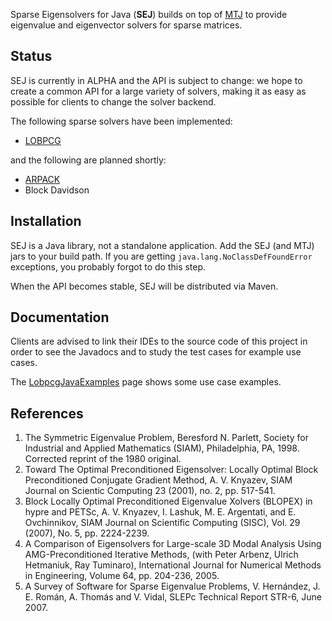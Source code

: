Sparse Eigensolvers for Java (**SEJ**) builds on top of [MTJ](https://code.google.com/p/matrix-toolkits-java/) to provide eigenvalue and eigenvector solvers for sparse matrices.

## Status ##

SEJ is currently in ALPHA and the API is subject to change: we hope to create a common API for a large variety of solvers, making it as easy as possible for clients to change the solver backend.

The following sparse solvers have been implemented:

  * [LOBPCG](http://en.wikipedia.org/wiki/LOBPCG)

and the following are planned shortly:

  * [ARPACK](http://www.caam.rice.edu/software/ARPACK/)
  * Block Davidson


## Installation ##

SEJ is a Java library, not a standalone application. Add the SEJ (and MTJ) jars to your build path. If you are getting `java.lang.NoClassDefFoundError` exceptions, you probably forgot to do this step.

When the API becomes stable, SEJ will be distributed via Maven.

## Documentation ##

Clients are advised to link their IDEs to the source code of this project in order to see the Javadocs and to study the test cases for example use cases.

The [LobpcgJavaExamples](LobpcgJavaExamples.md) page shows some use case examples.

## References ##

  1. The Symmetric Eigenvalue Problem, Beresford N. Parlett, Society for  Industrial and Applied Mathematics (SIAM), Philadelphia, PA, 1998. Corrected reprint of the 1980 original.
  1. Toward The Optimal Preconditioned Eigensolver: Locally Optimal Block Preconditioned Conjugate Gradient Method, A. V. Knyazev, SIAM Journal on Scientic Computing 23 (2001), no. 2, pp. 517-541.
  1. Block Locally Optimal Preconditioned Eigenvalue Xolvers (BLOPEX) in hypre and PETSc, A. V. Knyazev, I. Lashuk, M. E. Argentati, and E. Ovchinnikov, SIAM Journal on Scientific Computing (SISC), Vol. 29 (2007),  No. 5, pp. 2224-2239.
  1. A Comparison of Eigensolvers for Large-scale 3D Modal Analysis Using AMG-Preconditioned Iterative Methods, (with Peter Arbenz, Ulrich Hetmaniuk, Ray Tuminaro), International Journal for Numerical Methods in Engineering, Volume 64, pp. 204-236, 2005.
  1. A Survey of Software for Sparse Eigenvalue Problems, V. Hernández, J. E. Román, A. Thomás and V. Vidal, SLEPc Technical Report STR-6, June 2007.